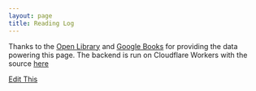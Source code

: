 ```yaml
---
layout: page
title: Reading Log
---
```


<head>
  <link rel="stylesheet" href="/css/books.css">
</head>


<div id=books>
</div>

Thanks to the [Open Library](https://openlibrary.org/) and [Google Books](https://books.google.com/) for providing the data powering this page. The backend is run on Cloudflare Workers with the source [here](https://github.com/varun7654/Workers-Books-Api)

<script>
    fetch(
		'https://books.api.dacubeking.com/read',
	)
    .then(function(response) {
        // When the page is loaded convert it to text
        return response.json()
    })
    .then(function(json) {
        async function fetchImage(url) {
            const img = new Image();
            return new Promise((res, rej) => {
                img.onload = () => res(img);
                img.onerror = e => rej(e);
                img.src = url;
            });
        }

        
        json.forEach(function(bookData) {
            var authorHtml = 
                bookData.authors.map(
                    (author, index) => `${author}`
                )

            authorHtml = authorHtml.join(", ");

            let imageLink = bookData.coverLink;

            if (imageLink.includes("books.google.com")) {
                imageLink = imageLink + "&fife=w800"
            }

            fetchImage(imageLink)

            var currentlyReadingHtml = ""
            if (bookData.list === "Currently Reading") {
                currentlyReadingHtml = `<div class="currently-reading">Currently Reading - ${Math.round(bookData.percentComplete * 100)}%</div>`
            }

            var html = `
                <div class="book">
                    <div style="display:inline-block;vertical-align:top;min-h">
                        <a href="${bookData.link}">
                            <img src="${imageLink}" loading="lazy" alt="Book Cover for, ${bookData.name}">
                        </a>
                    </div>
                    <div style="display:inline-block;vertical-align:bottom;">
                        ${currentlyReadingHtml}
                        <div class="book-title">
                            <a href="${bookData.link}">${bookData.name}</a>
                        </div>
                        <div class="author">
                            ${authorHtml}
                        </div>
                        <div class="published">
                            ${bookData.published}
                        </div>
                    </div>
                </div>
            `

            document.getElementById("books").innerHTML +=  html
        });
    })
</script>

[Edit This](/readingedit/reading)
